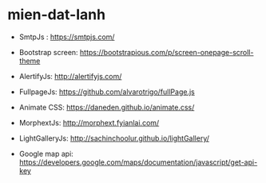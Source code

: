 # mien-dat-lanh

- SmtpJs : https://smtpjs.com/

- Bootstrap screen: https://bootstrapious.com/p/screen-onepage-scroll-theme

- AlertifyJs: http://alertifyjs.com/

- FullpageJs: https://github.com/alvarotrigo/fullPage.js

- Animate CSS: https://daneden.github.io/animate.css/

- MorphextJs: http://morphext.fyianlai.com/

- LightGalleryJs: http://sachinchoolur.github.io/lightGallery/

- Google map api: https://developers.google.com/maps/documentation/javascript/get-api-key

